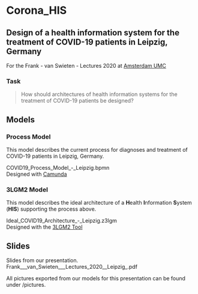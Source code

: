 # Corona_HIS
## Design of a health information system for the treatment of COVID-19 patients in Leipzig, Germany

For the Frank - van Swieten - Lectures 2020 at [Amsterdam UMC](https://www.amsterdamumc.nl/)

### Task
> How should architectures of health information systems for the treatment of COVID-19 patients be designed?

## Models

### Process Model
This model describes the current process for diagnoses and treatment of COVID-19 patients in Leipzig, Germany.     
  
COVID19_Process_Model_-_Leipzig.bpmn  
Designed with [Camunda](https://camunda.com/)

### 3LGM2 Model
This model describes the ideal architecture of a **H**ealth **I**nformation **S**ystem (**HIS**) supporting the process above.  
  
Ideal_COVID19_Architecture_-_Leipzig.z3lgm  
Designed with the [3LGM2 Tool](https://www.3lgm2.de/en)

## Slides
Slides from our presentation.  
Frank___van_Swieten___Lectures_2020__Leipzig_.pdf  

All pictures exported from our models for this presentation can be found under /pictures.
